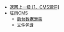 - [返回上一级 [1、CMS漏洞]](/1、CMS漏洞)
- [狂雨CMS](/1、CMS漏洞/狂雨CMS/)
  - [后台数据泄露](/1、CMS漏洞/狂雨CMS/后台数据泄露.md)
  - [文件包含](/1、CMS漏洞/狂雨CMS/文件包含.md)
